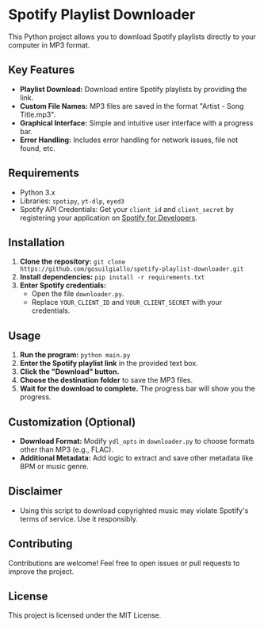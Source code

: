 # Spotify Playlist Downloader

This Python project allows you to download Spotify playlists directly to your computer in MP3 format.

## Key Features

*   **Playlist Download:** Download entire Spotify playlists by providing the link.
*   **Custom File Names:** MP3 files are saved in the format "Artist - Song Title.mp3".
*   **Graphical Interface:** Simple and intuitive user interface with a progress bar.
*   **Error Handling:** Includes error handling for network issues, file not found, etc.

## Requirements

*   Python 3.x
*   Libraries: `spotipy`, `yt-dlp`, `eyed3`
*   Spotify API Credentials: Get your `client_id` and `client_secret` by registering your application on [Spotify for Developers](https://developer.spotify.com/dashboard/applications).

## Installation

1.  **Clone the repository:** `git clone https://github.com/gosuilgiallo/spotify-playlist-downloader.git`
2.  **Install dependencies:** `pip install -r requirements.txt`
3.  **Enter Spotify credentials:**
    *   Open the file `downloader.py`.
    *   Replace `YOUR_CLIENT_ID` and `YOUR_CLIENT_SECRET` with your credentials.

## Usage

1.  **Run the program:** `python main.py`
2.  **Enter the Spotify playlist link** in the provided text box.
3.  **Click the "Download" button.**
4.  **Choose the destination folder** to save the MP3 files.
5.  **Wait for the download to complete.** The progress bar will show you the progress.

## Customization (Optional)

*   **Download Format:** Modify `ydl_opts` in `downloader.py` to choose formats other than MP3 (e.g., FLAC).
*   **Additional Metadata:** Add logic to extract and save other metadata like BPM or music genre.

## Disclaimer

*   Using this script to download copyrighted music may violate Spotify's terms of service. Use it responsibly.

## Contributing

Contributions are welcome! Feel free to open issues or pull requests to improve the project.

## License

This project is licensed under the MIT License.
